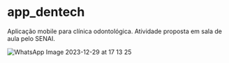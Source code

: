 # app_dentech
Aplicação mobile para clínica odontológica. Atividade proposta em sala de aula pelo SENAI.

![WhatsApp Image 2023-12-29 at 17 13 25](https://github.com/nazocar/app_dentech/assets/115116514/64c70039-d781-4328-b6b0-712e96bcda8b)
